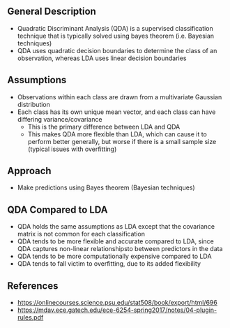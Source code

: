 ## General Description
- Quadratic Discriminant Analysis (QDA) is a supervised classification technique that is typically solved using bayes theorem (i.e. Bayesian techniques)
- QDA uses quadratic decision boundaries to determine the class of an observation, whereas LDA uses linear decision boundaries

## Assumptions
- Observations within each class are drawn from a multivariate Gaussian distribution
- Each class has its own unique mean vector, and each class can have differing variance/covariance
	- This is the primary difference between LDA and QDA
	- This makes QDA more flexible than LDA, which can cause it to perform better generally, but worse if there is a small sample size (typical issues with overfitting)

## Approach
- Make predictions using Bayes theorem (Bayesian techniques)

## QDA Compared to LDA
- QDA holds the same assumptions as LDA except that the covariance matrix is not common for each classification
- QDA tends to be more flexible and accurate compared to LDA, since QDA captures non-linear relationshipsto between predictors in the data
- QDA tends to be more computationally expensive compared to LDA
- QDA tends to fall victim to overfitting, due to its added flexibility

## References
- https://onlinecourses.science.psu.edu/stat508/book/export/html/696
- https://mdav.ece.gatech.edu/ece-6254-spring2017/notes/04-plugin-rules.pdf
